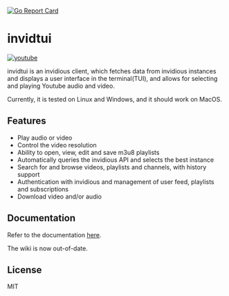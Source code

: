 [![Go Report Card](https://goreportcard.com/badge/github.com/darkhz/invidtui)](https://goreportcard.com/report/github.com/darkhz/invidtui)
# invidtui

[![youtube](https://img.youtube.com/vi/Zw7JDcu92FE/3.jpg)](https://youtube.com/watch?v=Zw7JDcu92FE)

invidtui is an invidious client, which fetches data from invidious instances and displays a user interface in the terminal(TUI), and allows for selecting and playing Youtube audio and video.

Currently, it is tested on Linux and Windows, and it should work on MacOS.

## Features
- Play audio or video
- Control the video resolution
- Ability to open, view, edit and save m3u8 playlists
- Automatically queries the invidious API and selects the best instance
- Search for and browse videos, playlists and channels, with history support
- Authentication with invidious and management of user feed, playlists and subscriptions
- Download video and/or audio

## Documentation
Refer to the documentation [here](https://darkhz.github.io/invidtui/).

The wiki is now out-of-date.

## License
MIT
